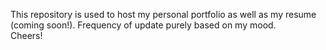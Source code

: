 This repository is used to host my personal portfolio as well as my resume (coming soon!).
Frequency of update purely based on my mood.  
Cheers!
